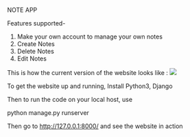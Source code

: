 NOTE APP

Features supported-
1. Make your own account to manage your own notes
2. Create Notes
3. Delete Notes
4. Edit Notes

This is how the current version of the website looks like : 
![](https://i.imgur.com/XNDdVIt.png)


To get the website up and running,
Install Python3, Django

Then to run the code on your local host,
use 

python manage.py runserver

Then go to http://127.0.0.1:8000/ and see the website in action
